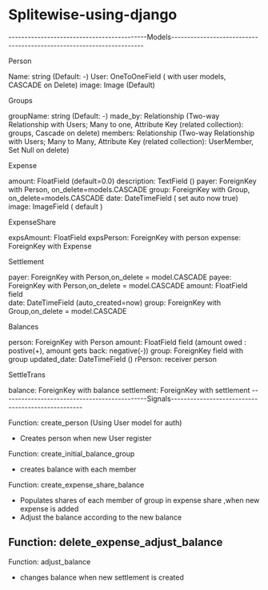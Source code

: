 # Splitewise-using-django


-------------------------------------------Models---------------------------------------------------------------------

Person

Name: string (Default: -)
User: OneToOneField ( with user models, CASCADE on Delete)
image: Image (Default)

Groups

groupName: string (Default: -)
made_by: Relationship (Two-way Relationship with Users; Many to one, Attribute Key (related collection): groups, Cascade on delete)
members: Relationship (Two-way Relationship with Users; Many to Many, Attribute Key (related collection): UserMember, Set Null on delete)

Expense 

amount: FloatField (default=0.0)
description: TextField ()
payer: ForeignKey with Person, on_delete=models.CASCADE
group: ForeignKey with Group, on_delete=models.CASCADE
date: DateTimeField ( set auto now true)
image: ImageField ( default )


ExpenseShare

expsAmount: FloatField
expsPerson: ForeignKey with person
expense: ForeignKey with Expense

Settlement

payer: ForeignKey with Person,on_delete = model.CASCADE
payee: ForeignKey with Person,on_delete = model.CASCADE
amount: FloatField field  
date: DateTimeField (auto_created=now)
group: ForeignKey with Group,on_delete = model.CASCADE

Balances

person: ForeignKey with Person
amount: FloatField field (amount owed : postive(+), amount gets back: negative(-)) 
group: ForeignKey field with group
updated_date: DateTimeField ()
rPerson: receiver person

SettleTrans

balance: ForeignKey with balance
settlement: ForeignKey with settlement
---------------------------------------------Signals--------------------------------------------------

Function: create_person (Using User model for auth)
- Creates person when new User register

Function: create_initial_balance_group
- creates balance with each member

Function: create_expense_share_balance 
- Populates shares of each member of group in expense share ,when new expense is added
- Adjust the balance according to the new balance

Function: delete_expense_adjust_balance
- 
Function: adjust_balance
- changes balance when new settlement is created  

